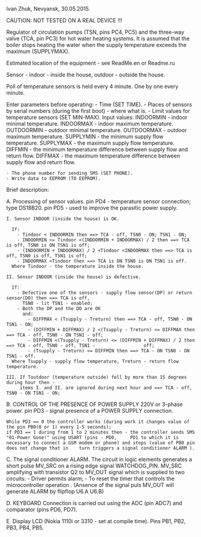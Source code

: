 Ivan Zhuk, Nevyansk, 30.05.2015.

CAUTION: NOT TESTED ON A REAL DEVICE !!!

Regulator of circulation pumps (TSN, pins PC4, PC5) and the three-way valve (TCA, pin PC3) for hot water heating systems.
It is assumed that the boiler stops heating the water when the supply temperature exceeds the maximum (SUPPLYMAX).

Estimated location of the equipment - see ReadMe.en or Readme.ru


Sensor - indoor - inside the house, outdoor - outside the house.

Poll of temperature sensors is held every 4 minute. One by one every minute.

Enter parameters before operating:
	- Time (SET TIME).
	- Places of sensors by serial numbers (during the first boot) - where what is.
	- Limit values ​​for temperature sensors (SET MIN-MAX).
		Input values:
			INDOORMIN - indoor minimal temperature.
			INDOORMAX - indoor maximum temperature.
			OUTDOORMIN - outdoor minimal temperature.
			OUTDOORMAX - outdoor maximum temperature.
			SUPPLYMIN - the minimum supply flow temperature.
			SUPPLYMAX - the maximum supply flow temperature.
			DIFFMIN - the minimum temperature difference between supply flow and return flow.
			DIFFMAX - the maximum temperature difference between supply flow and return flow.

	- The phone number for sending SMS (SET PHONE).
	- Write data to EEPROM (TO EEPROM).

Brief description:

A. Processing of sensor values.
	pin PD4 - temperature sensor connection; type DS18B20.
	pin PD5 - used to improve the parasitic power supply.

	I. Sensor INDOOR (inside the house) is OK.

	  If:
		- Tindoor < INDOORMIN then ==> TCA - off, TSN0 - ON; TSN1 - ON;
		- INDOORMIN <= Tindoor <(INDOORMIN + INDOORMAX) / 2 then ==> TCA is off, TSN0 is ON TSN1 is off;
		- (INDOORMIN + INDOORMAX) / 2 <Tindoor <INDOORMAX then ==> TCA is off, TSN0 is off, TSN1 is off;
		- INDOORMAX <Tindoor then ==> TCA is ON TSN0 is ON TSN1 is off.
	  Where Tindoor - the temperature inside the house.

	II. Sensor INDOOR (inside the house) is defective.

	  If:
		- Defective one of the sensors - supply flow sensor(DP) or return sensor(DO) then ==> TCA is off,
		  TSN0 - lit TSN1 - enabled;
		- Both the DP and the DO are OK 
		  and:
			- DIFFMAX < (Tsupply - Treturn) then ==> TCA - off, TSN0 - ON TSN1 - ON;
			- (DIFFMIN + DIFFMAX) / 2 <(Tsupply - Treturn) <= DIFFMAX then ==> TCA - off, TSN0 - ON TSN1 - off;
			- DIFFMIN <(Tsupply - Treturn) <= (DIFFMIN + DIFFMAX) / 2 then ==> TCA - off, TSN0 - off, TSN1 - 				  off;
			- (Tsupply - Treturn) <= DIFFMIN then ==> TCA - ON TSN0 - ON TSN1 - off.
	  Where Tsupply - supply flow temperature, Treturn - return flow temperature.

	III. If Toutdoor (temperature outside) fell by more than 15 degrees during hour then -
	     items I. and II. are ignored during next hour and ==> TCA - off, TSN0 - ON TSN1 - ON;

B. CONTROL OF THE PRESENCE OF POWER SUPPLY 220V or 3-phase power.
	pin PD3 - signal presence of a POWER SUPPLY connection.

	While PD3 == 0 the controller works (during work it changes value of the pin PB0(0 or 1) every 1-5 seconds);
	if PD3 == 1 during from 1 to 2 minutes then - the controller sends SMS "01-Power Gone!" using USART (pins - PD0, 	 PD1 to which it is necessary to connect a GSM modem or phone) and stops (value of PB0 pin does not change that in 	  turn triggers a signal conditioner ALARM ).

C. The signal conditioner ALARM.
	The circuit in logic elements generates a short pulse MV_SRC on a rising edge signal WATCHDOG_PIN.
	MV_SRC amplifying with transistor Q2 to MV_OUT signal which is supplied to two circuits:
		- Driver permits alarm;
		- To reset the timer that controls the microcontroller operation . (Ansence of the signal puls MV_OUT
		  will generate ALARM by flipflop U6.A U6.B)

D. KEYBOARD
	Connection is carried out using the ADC (pin ADC7) and comparator (pins PD6, PD7).

E. Display LCD (Nokia 1110i or 3310 - set at compile time).
	Pins PB1, PB2, PB3, PB4, PB5.

